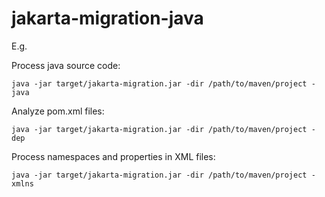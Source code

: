 # jakarta-migration-java

E.g.

Process java source code:
```shell
java -jar target/jakarta-migration.jar -dir /path/to/maven/project -java
```

Analyze pom.xml files:
```shell
java -jar target/jakarta-migration.jar -dir /path/to/maven/project -dep
```

Process namespaces and properties in XML files:
```shell
java -jar target/jakarta-migration.jar -dir /path/to/maven/project -xmlns
```



